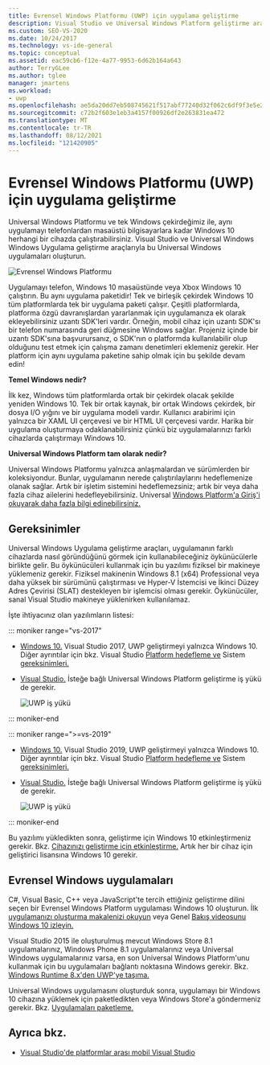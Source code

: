 ```yaml
---
title: Evrensel Windows Platformu (UWP) için uygulama geliştirme
description: Visual Studio ve Universal Windows Platform geliştirme araçlarını kullanarak uygulama oluşturma hakkında bilgi edinin.
ms.custom: SEO-VS-2020
ms.date: 10/24/2017
ms.technology: vs-ide-general
ms.topic: conceptual
ms.assetid: eac59cb6-f12e-4a77-9953-6d62b164a643
author: TerryGLee
ms.author: tglee
manager: jmartens
ms.workload:
- uwp
ms.openlocfilehash: ae5da20dd7eb508745621f517abf77240d32f062c6df9f3e5e27c37ab3f7db44
ms.sourcegitcommit: c72b2f603e1eb3a4157f00926df2e263831ea472
ms.translationtype: MT
ms.contentlocale: tr-TR
ms.lasthandoff: 08/12/2021
ms.locfileid: "121420905"
---
```

# <a name="develop-apps-for-the-universal-windows-platform-uwp"></a>Evrensel Windows Platformu (UWP) için uygulama geliştirme

Universal Windows Platformu ve tek Windows çekirdeğimiz ile, aynı uygulamayı telefonlardan masaüstü bilgisayarlara kadar Windows 10 herhangi bir cihazda çalıştırabilirsiniz. Visual Studio ve Universal Windows Windows Uygulama geliştirme araçlarıyla bu Universal Windows uygulamaları oluşturun.

![Evrensel Windows Platformu](../cross-platform/media/uwp_coreextensions.png)

Uygulamayı telefon, Windows 10 masaüstünde veya Xbox Windows 10 çalıştırın. Bu aynı uygulama paketidir! Tek ve birleşik çekirdek Windows 10 tüm platformlarda tek bir uygulama paketi çalışır. Çeşitli platformlarda, platforma özgü davranışlardan yararlanmak için uygulamanıza ek olarak ekleyebilirsiniz uzantı SDK'leri vardır. Örneğin, mobil cihaz için uzantı SDK'sı bir telefon numarasında geri düğmesine Windows sağlar. Projeniz içinde bir uzantı SDK'sına başvurursanız, o SDK'nın o platformda kullanılabilir olup olduğunu test etmek için çalışma zamanı denetimleri eklemeniz gerekir. Her platform için aynı uygulama paketine sahip olmak için bu şekilde devam edin!

**Temel Windows nedir?**

İlk kez, Windows tüm platformlarda ortak bir çekirdek olacak şekilde yeniden Windows 10. Tek bir ortak kaynak, bir ortak Windows çekirdek, bir dosya I/O yığını ve bir uygulama modeli vardır. Kullanıcı arabirimi için yalnızca bir XAML UI çerçevesi ve bir HTML UI çerçevesi vardır. Harika bir uygulama oluşturmaya odaklanabilirsiniz çünkü biz uygulamalarınızı farklı cihazlarda çalıştırmayı Windows 10.

**Universal Windows Platform tam olarak nedir?**

Universal Windows Platformu yalnızca anlaşmalardan ve sürümlerden bir koleksiyondur. Bunlar, uygulamanın nerede çalıştırılaylarını hedeflemenize olanak sağlar. Artık bir işletim sistemini hedeflemezsiniz; artık bir veya daha fazla cihaz ailelerini hedefleyebilirsiniz. Universal [Windows Platform'a Giriş'i okuyarak daha fazla bilgi edinebilirsiniz.](/windows/uwp/get-started/universal-application-platform-guide)

## <a name="requirements"></a>Gereksinimler

Universal Windows Uygulama geliştirme araçları, uygulamanın farklı cihazlarda nasıl göründüğünü görmek için kullanabileceğiniz öykünücülerle birlikte gelir. Bu öykünücüleri kullanmak için bu yazılımı fiziksel bir makineye yüklemeniz gerekir. Fiziksel makinenin Windows 8.1 (x64) Professional veya daha yüksek bir sürümünü çalıştırması ve Hyper-V İstemcisi ve İkinci Düzey Adres Çevirisi (SLAT) destekleyen bir işlemcisi olması gerekir. Öykünücüler, sanal Visual Studio makineye yüklenirken kullanılamaz.

İşte ihtiyacınız olan yazılımların listesi:

::: moniker range="vs-2017"

- [Windows 10.](https://support.microsoft.com/help/17777/downloads-for-windows) Visual Studio 2017, UWP geliştirmeyi yalnızca Windows 10. Diğer ayrıntılar için bkz. Visual Studio [Platform hedefleme ve](/visualstudio/productinfo/vs2017-compatibility-vs) Sistem [gereksinimleri.](/visualstudio/productinfo/vs2017-system-requirements-vs)

- [Visual Studio.](https://visualstudio.microsoft.com/vs/older-downloads/?utm_medium=microsoft&utm_source=docs.microsoft.com&utm_campaign=vs+2017+download) İsteğe bağlı Universal Windows Platform geliştirme iş yükü de gerekir.

     ![UWP iş yükü](media/uwp_workload.png)

::: moniker-end

::: moniker range=">=vs-2019"

- [Windows 10.](https://support.microsoft.com/help/17777/downloads-for-windows) Visual Studio 2019, UWP geliştirmeyi yalnızca Windows 10. Diğer ayrıntılar için bkz. Visual Studio [Platform hedefleme ve](/visualstudio/releases/2019/compatibility/) Sistem [gereksinimleri.](/visualstudio/releases/2019/system-requirements/)

- [Visual Studio.](https://visualstudio.microsoft.com/downloads) İsteğe bağlı Universal Windows Platform geliştirme iş yükü de gerekir.

     ![UWP iş yükü](media/uwp_workload.png)

::: moniker-end

Bu yazılımı yükledikten sonra, geliştirme için Windows 10 etkinleştirmeniz gerekir. Bkz. [Cihazınızı geliştirme için etkinleştirme.](/windows/uwp/get-started/enable-your-device-for-development) Artık her bir cihaz için geliştirici lisansına Windows 10 gerekir.

## <a name="universal-windows-apps"></a>Evrensel Windows uygulamaları

C#, Visual Basic, C++ veya JavaScript'te tercih ettiğiniz geliştirme dilini seçen bir Evrensel Windows Platform uygulaması Windows 10 oluşturun. İlk [uygulamanızı oluşturma makalenizi okuyun](/windows/uwp/get-started/your-first-app) veya Genel [Bakış videosunu Windows 10 izleyin.](https://channel9.msdn.com/Series/ConnectOn-Demand/229)

Visual Studio 2015 ile oluşturulmuş mevcut Windows Store 8.1 uygulamalarınız, Windows Phone 8.1 uygulamalarınız veya Universal Windows uygulamalarınız varsa, en son Universal Windows Platform'unu kullanmak için bu uygulamaları bağlantı noktasına Windows gerekir. Bkz. [Windows Runtime 8.x'den UWP'ye taşıma.](/windows/uwp/porting/w8x-to-uwp-root)

Universal Windows uygulamasını oluşturduk sonra, uygulamayı bir Windows 10 cihazına yüklemek için paketledikten veya Windows Store'a göndermeniz gerekir. Bkz. [Uygulamaları paketleme.](/windows/uwp/packaging/index)

## <a name="see-also"></a>Ayrıca bkz.

- [Visual Studio'de platformlar arası mobil Visual Studio](../cross-platform/cross-platform-mobile-development-in-visual-studio.md)
